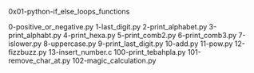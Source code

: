 0x01-python-if_else_loops_functions

0-positive_or_negative.py 
1-last_digit.py 
2-print_alphabet.py 
3-print_alphabt.py 
4-print_hexa.py 
5-print_comb2.py 
6-print_comb3.py 
7-islower.py 
8-uppercase.py 
9-print_last_digit.py 
10-add.py 
11-pow.py 
12-fizzbuzz.py 
13-insert_number.c 
100-print_tebahpla.py 
101-remove_char_at.py 
102-magic_calculation.py 
